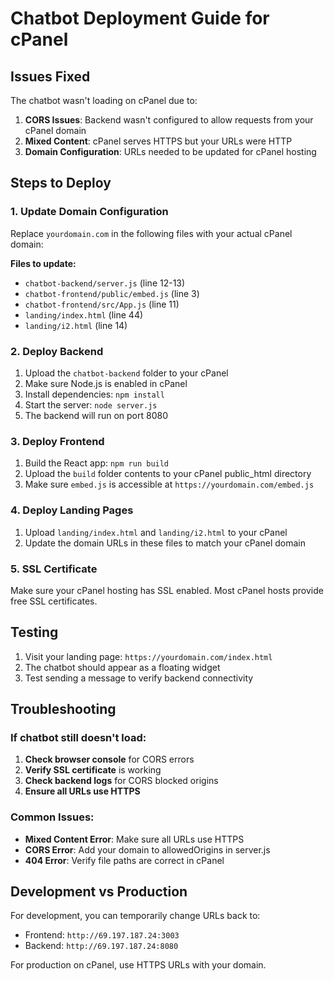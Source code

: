 # Chatbot Deployment Guide for cPanel

## Issues Fixed

The chatbot wasn't loading on cPanel due to:
1. **CORS Issues**: Backend wasn't configured to allow requests from your cPanel domain
2. **Mixed Content**: cPanel serves HTTPS but your URLs were HTTP
3. **Domain Configuration**: URLs needed to be updated for cPanel hosting

## Steps to Deploy

### 1. Update Domain Configuration

Replace `yourdomain.com` in the following files with your actual cPanel domain:

**Files to update:**
- `chatbot-backend/server.js` (line 12-13)
- `chatbot-frontend/public/embed.js` (line 3)
- `chatbot-frontend/src/App.js` (line 11)
- `landing/index.html` (line 44)
- `landing/i2.html` (line 14)

### 2. Deploy Backend

1. Upload the `chatbot-backend` folder to your cPanel
2. Make sure Node.js is enabled in cPanel
3. Install dependencies: `npm install`
4. Start the server: `node server.js`
5. The backend will run on port 8080

### 3. Deploy Frontend

1. Build the React app: `npm run build`
2. Upload the `build` folder contents to your cPanel public_html directory
3. Make sure `embed.js` is accessible at `https://yourdomain.com/embed.js`

### 4. Deploy Landing Pages

1. Upload `landing/index.html` and `landing/i2.html` to your cPanel
2. Update the domain URLs in these files to match your cPanel domain

### 5. SSL Certificate

Make sure your cPanel hosting has SSL enabled. Most cPanel hosts provide free SSL certificates.

## Testing

1. Visit your landing page: `https://yourdomain.com/index.html`
2. The chatbot should appear as a floating widget
3. Test sending a message to verify backend connectivity

## Troubleshooting

### If chatbot still doesn't load:

1. **Check browser console** for CORS errors
2. **Verify SSL certificate** is working
3. **Check backend logs** for CORS blocked origins
4. **Ensure all URLs use HTTPS**

### Common Issues:

- **Mixed Content Error**: Make sure all URLs use HTTPS
- **CORS Error**: Add your domain to allowedOrigins in server.js
- **404 Error**: Verify file paths are correct in cPanel

## Development vs Production

For development, you can temporarily change URLs back to:
- Frontend: `http://69.197.187.24:3003`
- Backend: `http://69.197.187.24:8080`

For production on cPanel, use HTTPS URLs with your domain.
